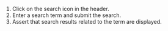 1. Click on the search icon in the header.
2. Enter a search term and submit the search.
3. Assert that search results related to the term are displayed.